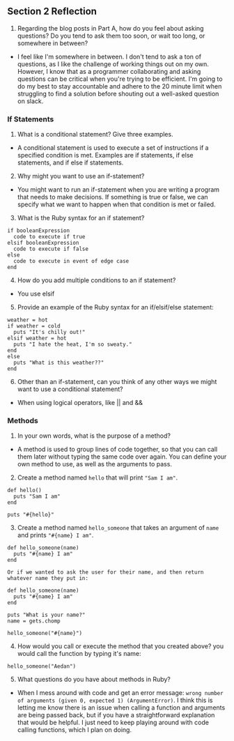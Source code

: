## Section 2 Reflection

1. Regarding the blog posts in Part A, how do you feel about asking questions? Do you tend to ask them too soon, or wait too long, or somewhere in between?
* I feel like I'm somewhere in between. I don't tend to ask a ton of questions, as I like the challenge of working things out on my own. However, I know that as a programmer collaborating and asking questions can be critical when you're trying to be efficient. I'm going to do my best to stay accountable and adhere to the 20 minute limit when struggling to find a solution before shouting out a well-asked question on slack.

### If Statements

1. What is a conditional statement? Give three examples.
* A conditional statement is used to execute a set of instructions if a specified condition is met. Examples are if statements, if else statements, and if else if statements.


2. Why might you want to use an if-statement?
* You might want to run an if-statement when you are writing a program that needs to make decisions. If something is true or false, we can specify what we want to happen when that condition is met or failed.


3. What is the Ruby syntax for an if statement?
```
if booleanExpression
  code to execute if true
elsif booleanExpression
  code to execute if false
else
  code to execute in event of edge case
end
```

4. How do you add multiple conditions to an if statement?
* You use elsif


5. Provide an example of the Ruby syntax for an if/elsif/else statement:
```
weather = hot
if weather = cold
  puts "It's chilly out!"
elsif weather = hot
  puts "I hate the heat, I'm so sweaty."
end
else
  puts "What is this weather??"
end
```

6. Other than an if-statement, can you think of any other ways we might want to use a conditional statement?
* When using logical operators, like || and &&


### Methods

1. In your own words, what is the purpose of a method?
* A method is used to group lines of code together, so that you can call them later without typing the same code over again. You can define your own method to use, as well as the arguments to pass.


2. Create a method named `hello` that will print `"Sam I am"`.
```
def hello()
  puts "Sam I am"
end

puts "#{hello}"
```

3. Create a method named `hello_someone` that takes an argument of `name` and prints `"#{name} I am"`.
```
def hello_someone(name)
  puts "#{name} I am"
end

Or if we wanted to ask the user for their name, and then return whatever name they put in:

def hello_someone(name)
  puts "#{name} I am"
end

puts "What is your name?"
name = gets.chomp

hello_someone("#{name}")
```


4. How would you call or execute the method that you created above?
you would call the function by typing it's name:

`hello_someone("Aedan")`


5. What questions do you have about methods in Ruby?
* When I mess around with code and get an error message: `wrong number of arguments (given 0, expected 1) (ArgumentError)`. I think this is letting me know there is an issue when calling a function and arguments are being passed back, but if you have a straightforward explanation that would be helpful.
I just need to keep playing around with code calling functions, which I plan on doing.
